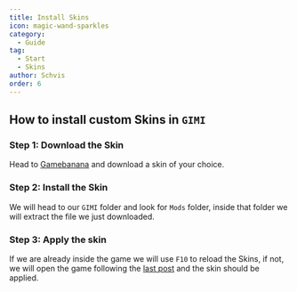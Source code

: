 ```yaml
---
title: Install Skins
icon: magic-wand-sparkles
category:
  - Guide
tag:
  - Start
  - Skins
author: Schvis
order: 6
---
```


## How to install custom Skins in `GIMI`

### Step 1: Download the Skin

Head to [Gamebanana](https://gamebanana.com/games/8552) and download a skin of your choice.

### Step 2: Install the Skin

We will head to our `GIMI` folder and look for `Mods` folder, inside that folder we will extract the file we just downloaded.

### Step 3: Apply the skin

If we are already inside the game we will use `F10` to reload the Skins, if not, we will open the game following the [last post](3DM-tutorial.md) and the skin should be applied.
